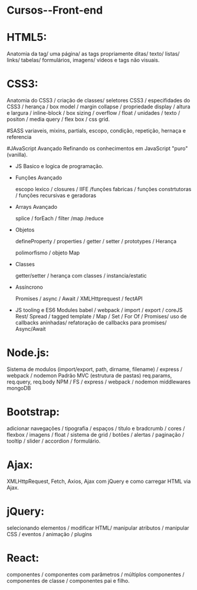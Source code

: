 # Cursos--Front-end
# HTML5: 
Anatomia da tag/ uma página/ as tags propriamente ditas/ texto/ listas/ links/ tabelas/ formulários, 
imagens/ vídeos e tags não visuais.

# CSS3: 
Anatomia do CSS3 / criação de classes/ seletores CSS3 / especifidades do CSS3 / 
herança / box model / margin collapse / propriedade display / altura e largura / 
inline-block / box sizing / overflow / float / unidades / texto / positon / media query /
flex box / css grid. 

#SASS 
variaveis, mixins, partials, escopo, condição, repetição, hernaça e referencia

#JAvaScript Avançado
Refinando os conhecimentos em JavaScript "puro" (vanilla).
* JS Basico e logica de programação.
* Funções Avançado

  escopo lexico / closures / IIFE /funções fabricas / funções constrtutoras / funções recursivas e geradoras

* Arrays Avançado 

  splice / forEach / filter /map /reduce

* Objetos

  defineProperty / properties / getter / setter / prototypes / Herança

  polimorfismo / objeto Map

* Classes

  getter/setter  / herança com classes / instancia/estatic

* Assíncrono

  Promises / async / Await / XMLHttprequest / fectAPI 

* JS tooling e ES6 Modules
  babel / webpack / import / export / coreJS
  Rest/ Spread / tagged template / Map / Set / 
  For Of / Promises/ uso de callbacks aninhadas/ 
  refatoração de callbacks para promises/ Async/Await
  
# Node.js: 
  Sistema de modulos (import/export, path, dirname, filename) /
  express / webpack / nodemon
  Padrão MVC (estrutura de pastas)
  req.params, req.query, req.body
  NPM / FS /
  express / webpack / nodemon
  middlewares 
  mongoDB

# Bootstrap: 
adicionar navegações / tipografia / espaços / título e bradcrumb / cores / flexbox / imagens / float / 
sistema de grid / botões / alertas / paginação / tooltip / slider / accordion / formulário.

# Ajax: 
  XMLHttpRequest, Fetch, Axios, Ajax com jQuery e como carregar HTML via Ajax.

# jQuery: 
selecionando elementos / modificar HTML/ manipular atributos / manipular CSS / eventos / animação / plugins 

# React: 
componentes / componentes com parâmetros / múltiplos componentes / componentes de classe / componentes pai e filho.
